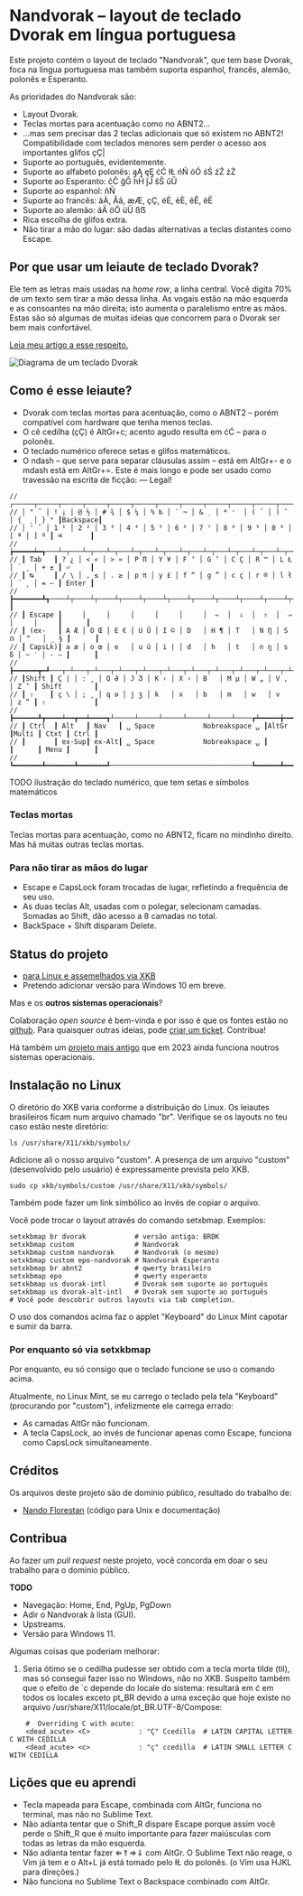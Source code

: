 # Nandvorak – layout de teclado Dvorak em língua portuguesa

Este projeto contém o layout de teclado "Nandvorak", que tem base Dvorak, foca na língua portuguesa mas também suporta espanhol, francês, alemão, polonês e Esperanto.

As prioridades do Nandvorak são:

- Layout Dvorak.
- Teclas mortas para acentuação como no ABNT2...
- ...mas sem precisar das 2 teclas adicionais que só existem no ABNT2! Compatibilidade com teclados menores sem perder o acesso aos importantes glifos çÇ\|
- Suporte ao português, evidentemente.
- Suporte ao alfabeto polonês: ąĄ ęĘ ćĆ łŁ ńŃ óÓ śŚ źŹ żŻ
- Suporte ao Esperanto: ĉĈ ĝĜ ĥĤ ĵĴ ŝŜ ŭŬ
- Suporte ao espanhol: ñÑ
- Suporte ao francês: àÀ, Ââ, æÆ, çÇ, éÉ, èÈ, êÊ, ëË
- Suporte ao alemão: äÄ öÖ üÜ ßẞ
- Rica escolha de glifos extra.
- Não tirar a mão do lugar: são dadas alternativas a teclas distantes como Escape.


## Por que usar um leiaute de teclado Dvorak?

Ele tem as letras mais usadas na *home row*, a linha central. Você digita 70% de um texto sem tirar a mão dessa linha. As vogais estão na mão esquerda e as consoantes na mão direita; isto aumenta o paralelismo entre as mãos. Estas são só algumas de muitas ideias que concorrem para o Dvorak ser bem mais confortável.

[Leia meu artigo a esse respeito.](http://dev.nando.audio/pages/teclado.html)

![Diagrama de um teclado Dvorak](https://dev.nando.audio/_images/teclado-dvorak-br.png)

## Como é esse leiaute?

- Dvorak com teclas mortas para acentuação, como o ABNT2 – porém compatível com hardware que tenha menos teclas.
- O cê cedilha (çÇ) é AltGr+c; acento agudo resulta em ćĆ – para o polonês.
- O teclado numérico oferece setas e glifos matemáticos.
- O ndash – que serve para separar cláusulas assim – está em AltGr+- e o mdash está em AltGr+=. Este é mais longo e pode ser usado como travessão na escrita de ficção: — Legal!

```
// ┌─────┬─────┬─────┬─────┬─────┬─────┬─────┬─────┬─────┬─────┬─────┬─────┬─────┲━━━━━━━━━┓
// │ " ˝ │ ! ¡ │ @ ½ │ # ¾ │ $ ¼ │ % ‰ │ ¨ ¬ │ & ̣  │ * ̛  │ ( ̉  │ ) ˘ │ {  ̦ │ } ° ┃Backspace┃
// │ ' ˇ │ 1 ¹ │ 2 ² │ 3 ³ │ 4 ⁴ │ 5 ⁵ │ 6 ⁶ │ 7 ⁷ │ 8 ⁸ │ 9 ⁹ │ 0 ⁰ │ [ ª │ ] º ┃ ⌫       ┃
// ┢━━━━━┷━┱───┴─┬───┴─┬───┴─┬───┴─┬───┴─┬───┴─┬───┴─┬───┴─┬───┴─┬───┴─┬───┴─┬───┺━┳━━━━━━━┫
// ┃ Tab   ┃ ? ¿ │ < « │ > » │ P Π │ Y ¥ │ F ‘ │ G ’ │ C Ç │ R ™ │ L Ł │ ` ¸ │ + ± ┃ ⏎     ┃
// ┃ ↹     ┃ / \ │ , ≤ │ . ≥ │ p π │ y £ │ f “ │ g ” │ c ç │ r ® │ l ł │ ´ ˛ │ = — ┃ Enter ┃
// ┣━━━━━━━┻┱────┴┬────┴┬────┴┬────┴┬────┴┬────┴┬────┴┬────┴┬────┴┬────┴┬────┴┬────┺┓      ┃
// ┃ Escape ┃     │     │     │     │     │     │  ⇐  │  ⇓  │  ⇑  │  ⇒  │     │     ┃      ┃
// ┃ (ex-   ┃ A Æ │ O Œ │ E € │ U Ŭ │ I © │ D   │ H ¶ │ T   │ N Ŋ │ S ẞ │ ^   │ _ § ┃      ┃
// ┃ CapsLk)┃ a æ │ o œ │ e   │ u ŭ │ i | │ d   │ h   │ t   │ n ŋ │ s ß │ ~ ˙ │ - – ┃      ┃
// ┣━━━━━━┳━┹───┬─┴───┬─┴───┬─┴───┬─┴───┬─┴───┬─┴───┬─┴───┬─┴───┬─┴───┬─┴───┲━┷━━━━━┻━━━━━━┫
// ┃Shift ┃ Ç | │ : ̭  │ Q Ə │ J Ʒ │ K ‹ │ X › │ B   │ M µ │ W „ │ V ‚ │ Z ‛ ┃ Shift        ┃
// ┃ ⇧    ┃ ç \ │ ; ̭  │ q ə │ j ʒ │ k   │ x   │ b   │ m   │ w   │ v   │ z ‟ ┃ ⇧            ┃
// ┣━━━━━━┻┳━━━━┷━━┳━━┷━━━━┱┴─────┴─────┴─────┴─────┴─────┴────┲┷━━━━━╈━━━━━┻┳━━━━━━┳━━━━━━┫
// ┃ Ctrl  ┃ Alt   ┃ Nav   ┃ ␣ Space            Nobreakspace ⍽ ┃AltGr ┃Multi ┃ Ctxt ┃ Ctrl ┃
// ┃       ┃ ex-Sup┃ ex-Alt┃ ␣ Space            Nobreakspace ⍽ ┃      ┃      ┃ Menu ┃      ┃
// ┗━━━━━━━┻━━━━━━━┻━━━━━━━┹───────────────────────────────────┺━━━━━━┻━━━━━━┻━━━━━━┻━━━━━━┛
```

TODO ilustração do teclado numérico, que tem setas e símbolos matemáticos

### Teclas mortas

Teclas mortas para acentuação, como no ABNT2, ficam no mindinho direito. Mas há muitas outras teclas mortas.

### Para não tirar as mãos do lugar

- Escape e CapsLock foram trocadas de lugar, refletindo a frequência de seu uso.
- As duas teclas Alt, usadas com o polegar, selecionam camadas. Somadas ao Shift, dão acesso a 8 camadas no total.
- BackSpace + Shift disparam Delete.


## Status do projeto

- [para Linux e assemelhados via XKB](xkb/)
- Pretendo adicionar versão para Windows 10 em breve.

Mas e os **outros sistemas operacionais**?

Colaboração *open source* é bem-vinda e por isso é que os fontes estão no [github](https://github.com/nandoflorestan/nandvorak).
Para quaisquer outras ideias, pode [criar um ticket](https://github.com/nandoflorestan/nandvorak/issues). Contribua!

Há também um [projeto mais antigo](https://github.com/nandoflorestan/teclado-br) que em 2023 ainda funciona noutros sistemas operacionais.

## Instalação no Linux

O diretório do XKB varia conforme a distribuição do Linux. Os leiautes brasileiros ficam num arquivo chamado "br". Verifique se os layouts no teu caso estão neste diretório:

    ls /usr/share/X11/xkb/symbols/

Adicione ali o nosso arquivo "custom". A presença de um arquivo "custom" (desenvolvido pelo usuário) é expressamente prevista pelo XKB.

    sudo cp xkb/symbols/custom /usr/share/X11/xkb/symbols/

Também pode fazer um link simbólico ao invés de copiar o arquivo.

Você pode trocar o layout através do comando setxbmap. Exemplos:

    setxkbmap br dvorak            # versão antiga: BRDK
    setxkbmap custom               # Nandvorak
    setxkbmap custom nandvorak     # Nandvorak (o mesmo)
    setxkbmap custom epo-nandvorak # Nandvorak Esperanto
    setxkbmap br abnt2             # qwerty brasileiro
    setxkbmap epo                  # qwerty esperanto
    setxkbmap us dvorak-intl       # Dvorak sem suporte ao português
    setxkbmap us dvorak-alt-intl   # Dvorak sem suporte ao português
    # Você pode descobrir outros layouts via tab completion.

O uso dos comandos acima faz o applet "Keyboard" do Linux Mint capotar e sumir da barra.

### Por enquanto só via setxkbmap

Por enquanto, eu só consigo que o teclado funcione se uso o comando acima.

Atualmente, no Linux Mint, se eu carrego o teclado pela tela "Keyboard" (procurando por "custom"), infelizmente ele carrega errado:

- As camadas AltGr não funcionam.
- A tecla CapsLock, ao invés de funcionar apenas como Escape, funciona como CapsLock simultaneamente.


## Créditos

Os arquivos deste projeto são de domínio público, resultado do trabalho de:

- [Nando Florestan](https://github.com/nandoflorestan)
  (código para Unix e documentação)


## Contribua

Ao fazer um *pull request* neste projeto, você concorda em doar o seu trabalho para o domínio público.

**TODO**

- Navegação: Home, End, PgUp, PgDown
- Adir o Nandvorak à lista (GUI).
- Upstreams.
- Versão para Windows 11.

Algumas coisas que poderiam melhorar:

1) Seria ótimo se o cedilha pudesse ser obtido com a tecla morta tilde (til), mas só consegui fazer isso no Windows, não no XKB. Suspeito também que o efeito de ´c depende do locale do sistema: resultará em ć em todos os locales exceto pt_BR devido a uma exceção que hoje existe no arquivo /usr/share/X11/locale/pt_BR.UTF-8/Compose:

```
    #  Overriding C with acute:
    <dead_acute> <C>            : "Ç" Ccedilla  # LATIN CAPITAL LETTER C WITH CEDILLA
    <dead_acute> <c>            : "ç" ccedilla  # LATIN SMALL LETTER C WITH CEDILLA
```

## Lições que eu aprendi

- Tecla mapeada para Escape, combinada com AltGr, funciona no terminal, mas não no Sublime Text.
- Não adianta tentar que o Shift_R dispare Escape porque assim você perde o Shift_R que é muito importante para fazer maiúsculas com todas as letras da mão esquerda.
- Não adianta tentar fazer ⇐⇑⇒⇓ com AltGr. O Sublime Text não reage, o Vim já tem e o Alt+L já está tomado pelo łŁ do polonês. (o Vim usa HJKL para direções.)
- Não funciona no Sublime Text o Backspace combinado com AltGr.
